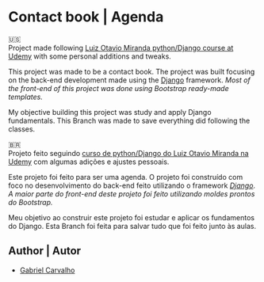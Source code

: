 # Contact book | Agenda

:us:  
Project made following [Luiz Otavio Miranda python/Django course at Udemy](https://www.udemy.com/course/python-3-do-zero-ao-avancado/) with some personal additions and tweaks.

This project was made to be a contact book. The project was built focusing on the back-end development made using the [Django](https://www.djangoproject.com) framework. *Most of the front-end of this project was done using Bootstrap ready-made templates.*

My objective building this project was study and apply Django fundamentals. This Branch was made to save everything did following the classes.


:brazil:  
Projeto feito seguindo [curso de python/Django do Luiz Otavio Miranda na Udemy](https://www.udemy.com/course/python-3-do-zero-ao-avancado/) com algumas adições e ajustes pessoais.

Este projeto foi feito para ser uma agenda. O projeto foi construído com foco no desenvolvimento do back-end feito utilizando o framework [*Django*](https://www.djangoproject.com). *A maior parte do front-end deste projeto foi feito utilizando moldes prontos do Bootstrap.*

Meu objetivo ao construir este projeto foi estudar e aplicar os fundamentos do Django. Esta Branch foi feita para salvar tudo que foi feito junto às aulas.


## Author | Autor

- [Gabriel Carvalho](https://www.github.com/gcarvalhof)
